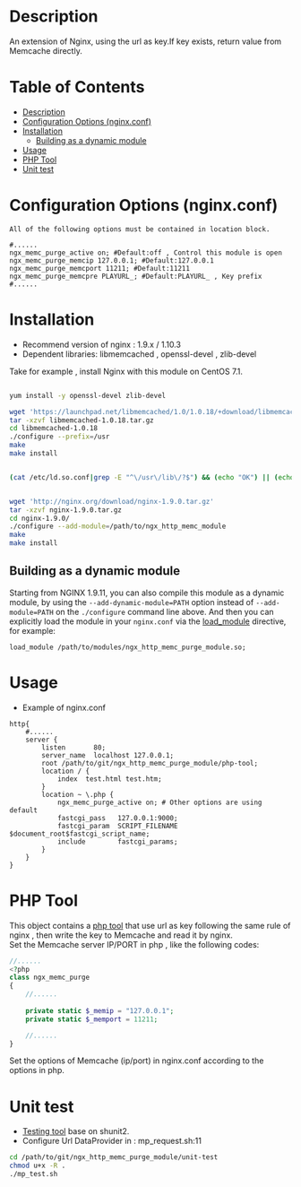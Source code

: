Description
===========

An extension of Nginx, using the url as key.If key exists, return value from Memcache directly. 

Table of Contents
=================

* [Description](#description)
* [Configuration Options (nginx.conf)](#configuration-options-nginxconf)
* [Installation](#installation)
    * [Building as a dynamic module](#building-as-a-dynamic-module)
* [Usage](#usage)
* [PHP Tool](#php-tool)
* [Unit test](#unit-test)

Configuration Options (nginx.conf)
==================================

`All of the following options must be contained in location block.`
```nginx
#......
ngx_memc_purge_active on; #Default:off , Control this module is open 
ngx_memc_purge_memcip 127.0.0.1; #Default:127.0.0.1
ngx_memc_purge_memcport 11211; #Default:11211
ngx_memc_purge_memcpre PLAYURL_; #Default:PLAYURL_ , Key prefix
#......
```

Installation
============

* Recommend version of nginx : 1.9.x / 1.10.3
* Dependent libraries: libmemcached , openssl-devel , zlib-devel

Take for example , install Nginx with this module on CentOS 7.1.

```bash

yum install -y openssl-devel zlib-devel

wget 'https://launchpad.net/libmemcached/1.0/1.0.18/+download/libmemcached-1.0.18.tar.gz'
tar -xzvf libmemcached-1.0.18.tar.gz
cd libmemcached-1.0.18
./configure --prefix=/usr
make
make install


(cat /etc/ld.so.conf|grep -E "^\/usr\/lib\/?$") && (echo "OK") || (echo "/usr/lib" >> /etc/ld.so.conf && ldconfig && echo "Insert OK")


wget 'http://nginx.org/download/nginx-1.9.0.tar.gz'
tar -xzvf nginx-1.9.0.tar.gz
cd nginx-1.9.0/
./configure --add-module=/path/to/ngx_http_memc_module
make
make install
```

Building as a dynamic module
----------------------------

Starting from NGINX 1.9.11, you can also compile this module as a dynamic module, by using the `--add-dynamic-module=PATH` option instead of `--add-module=PATH` on the
`./configure` command line above. And then you can explicitly load the module in your `nginx.conf` via the [load_module](http://nginx.org/en/docs/ngx_core_module.html#load_module)
directive, for example:

```nginx
load_module /path/to/modules/ngx_http_memc_purge_module.so;
```

Usage 
=====

* Example of nginx.conf
```nginx
http{
    #......
    server {
        listen       80;
        server_name  localhost 127.0.0.1;
        root /path/to/git/ngx_http_memc_purge_module/php-tool;
        location / {
            index  test.html test.htm;
        }
        location ~ \.php {
            ngx_memc_purge_active on; # Other options are using default
            fastcgi_pass   127.0.0.1:9000;
            fastcgi_param  SCRIPT_FILENAME  $document_root$fastcgi_script_name;
            include        fastcgi_params;
        }
    }
}
```

PHP Tool
========

This object contains a [php tool](https://github.com/johnsylm/ngx_http_memc_purge_module/tree/master/php-tool) that use url as key following the same rule of nginx , then write the key to Memcache and read it by nginx.<br />
Set the Memcache server IP/PORT in php , like the following codes:

```php
//......
<?php
class ngx_memc_purge
{
    //......
    
    private static $_memip = "127.0.0.1";
    private static $_memport = 11211;

    //......
}
```

Set the options of Memcache (ip/port) in nginx.conf according to the options in php.

Unit test
=========

* [Testing tool](https://github.com/johnsylm/ngx_http_memc_purge_module/tree/master/unit-test) base on shunit2.
* Configure Url DataProvider in : mp_request.sh:11

```bash
cd /path/to/git/ngx_http_memc_purge_module/unit-test
chmod u+x -R .
./mp_test.sh
```

